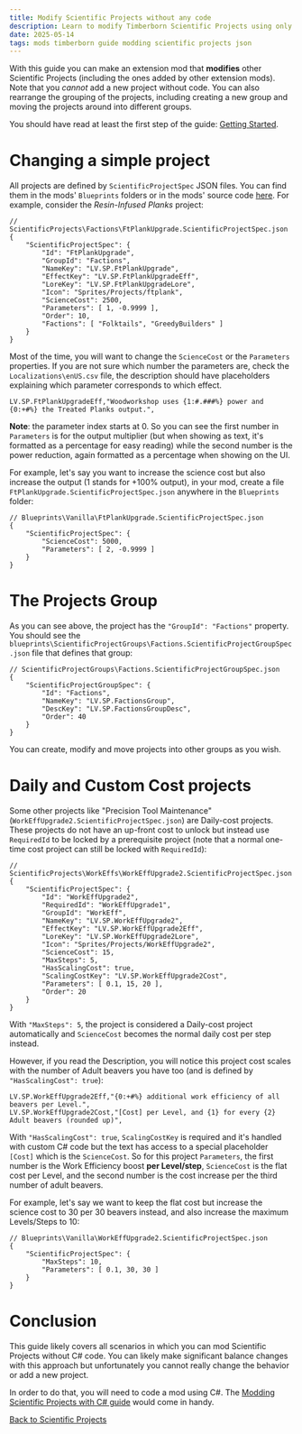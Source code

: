 ```yaml
---
title: Modify Scientific Projects without any code
description: Learn to modify Timberborn Scientific Projects using only JSON, no coding required.
date: 2025-05-14
tags: mods timberborn guide modding scientific projects json
---
```


With this guide you can make an extension mod that **modifies** other Scientific Projects (including the ones added by other extension mods). Note that you _cannot_ add a new project without code. You can also rearrange the grouping of the projects, including creating a new group and moving the projects around into different groups.

You should have read at least the first step of the guide: [Getting Started](../ModdingGuide/getting-started).

# Changing a simple project

All projects are defined by `ScientificProjectSpec` JSON files. You can find them in the mods' `Blueprints` folders or in the mods' source code [here](https://github.com/datvm/TimberbornMods/tree/master/ScientificProjects/ScientificProjects/Blueprints). For example, consider the _Resin-Infused Planks_ project:

```jsonc
// ScientificProjects\Factions\FtPlankUpgrade.ScientificProjectSpec.json
{
    "ScientificProjectSpec": {
        "Id": "FtPlankUpgrade",
        "GroupId": "Factions",
        "NameKey": "LV.SP.FtPlankUpgrade",
        "EffectKey": "LV.SP.FtPlankUpgradeEff",
        "LoreKey": "LV.SP.FtPlankUpgradeLore",
        "Icon": "Sprites/Projects/ftplank",
        "ScienceCost": 2500,
        "Parameters": [ 1, -0.9999 ],
        "Order": 10,
        "Factions": [ "Folktails", "GreedyBuilders" ]
    }
}
```

Most of the time, you will want to change the `ScienceCost` or the `Parameters` properties. If you are not sure which number the parameters are, check the `Localizations\enUS.csv` file, the description should have placeholders explaining which parameter corresponds to which effect.

```csv
LV.SP.FtPlankUpgradeEff,"Woodworkshop uses {1:#.###%} power and {0:+#%} the Treated Planks output.",
```

**Note**: the parameter index starts at 0. So you can see the first number in `Parameters` is for the output multiplier (but when showing as text, it's formatted as a percentage for easy reading) while the second number is the power reduction, again formatted as a percentage when showing on the UI.

For example, let's say you want to increase the science cost but also increase the output (1 stands for +100% output), in your mod, create a file `FtPlankUpgrade.ScientificProjectSpec.json` anywhere in the `Blueprints` folder:

```jsonc
// Blueprints\Vanilla\FtPlankUpgrade.ScientificProjectSpec.json
{
    "ScientificProjectSpec": {
        "ScienceCost": 5000,
        "Parameters": [ 2, -0.9999 ]
    }
}
```

# The Projects Group

As you can see above, the project has the `"GroupId": "Factions"` property. You should see the `blueprints\ScientificProjectGroups\Factions.ScientificProjectGroupSpec.json` file that defines that group:

```jsonc
// ScientificProjectGroups\Factions.ScientificProjectGroupSpec.json
{
    "ScientificProjectGroupSpec": {
        "Id": "Factions",
        "NameKey": "LV.SP.FactionsGroup",
        "DescKey": "LV.SP.FactionsGroupDesc",
        "Order": 40
    }
}
```

You can create, modify and move projects into other groups as you wish.

# Daily and Custom Cost projects

Some other projects like "Precision Tool Maintenance" (`WorkEffUpgrade2.ScientificProjectSpec.json`) are Daily-cost projects. These projects do not have an up-front cost to unlock but instead use `RequiredId` to be locked by a prerequisite project (note that a normal one-time cost project can still be locked with `RequiredId`):

```jsonc
// ScientificProjects\WorkEffs\WorkEffUpgrade2.ScientificProjectSpec.json
{
    "ScientificProjectSpec": {
        "Id": "WorkEffUpgrade2",
        "RequiredId": "WorkEffUpgrade1",
        "GroupId": "WorkEff",
        "NameKey": "LV.SP.WorkEffUpgrade2",
        "EffectKey": "LV.SP.WorkEffUpgrade2Eff",
        "LoreKey": "LV.SP.WorkEffUpgrade2Lore",
        "Icon": "Sprites/Projects/WorkEffUpgrade2",
        "ScienceCost": 15,
        "MaxSteps": 5,
        "HasScalingCost": true,
        "ScalingCostKey": "LV.SP.WorkEffUpgrade2Cost",
        "Parameters": [ 0.1, 15, 20 ],
        "Order": 20
    }
}
```

With `"MaxSteps": 5`, the project is considered a Daily-cost project automatically and `ScienceCost` becomes the normal daily cost per step instead.

However, if you read the Description, you will notice this project cost scales with the number of Adult beavers you have too (and is defined by `"HasScalingCost": true`):

```csv
LV.SP.WorkEffUpgrade2Eff,"{0:+#%} additional work efficiency of all beavers per Level.",
LV.SP.WorkEffUpgrade2Cost,"[Cost] per Level, and {1} for every {2} Adult beavers (rounded up)",
```

With `"HasScalingCost": true`, `ScalingCostKey` is required and it's handled with custom C# code but the text has access to a special placeholder `[Cost]` which is the `ScienceCost`. So for this project `Parameters`, the first number is the Work Efficiency boost **per Level/step**, `ScienceCost` is the flat cost per Level, and the second number is the cost increase per the third number of adult beavers.

For example, let's say we want to keep the flat cost but increase the science cost to 30 per 30 beavers instead, and also increase the maximum Levels/Steps to 10:

```jsonc
// Blueprints\Vanilla\WorkEffUpgrade2.ScientificProjectSpec.json
{
    "ScientificProjectSpec": {
        "MaxSteps": 10,
        "Parameters": [ 0.1, 30, 30 ]
    }
}
```

# Conclusion

This guide likely covers all scenarios in which you can mod Scientific Projects without C# code. You can likely make significant balance changes with this approach but unfortunately you cannot really change the behavior or add a new project.

In order to do that, you will need to code a mod using C#. The [Modding Scientific Projects with C# guide](./coding) would come in handy.

[Back to Scientific Projects](./)